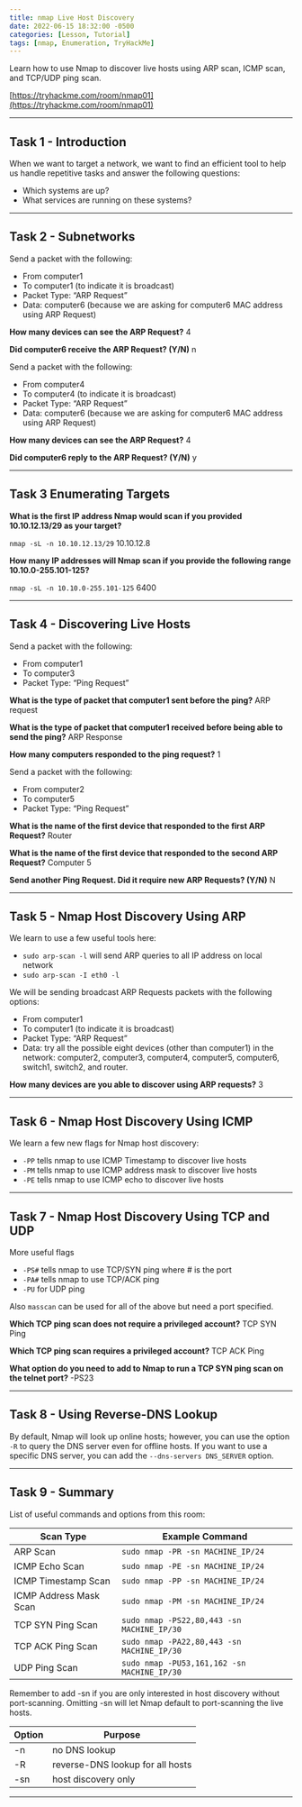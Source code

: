 ```yaml
---
title: nmap Live Host Discovery
date: 2022-06-15 18:32:00 -0500
categories: [Lesson, Tutorial]
tags: [nmap, Enumeration, TryHackMe]
---
```


Learn how to use Nmap to discover live hosts using ARP scan, ICMP scan, and TCP/UDP ping scan.

[https://tryhackme.com/room/nmap01](https://tryhackme.com/room/nmap01)

* * *

## Task 1 - Introduction

When we want to target a network, we want to find an efficient tool to help us handle repetitive tasks and answer the following questions:

   - Which systems are up?
   - What services are running on these systems?

* * * 

## Task 2 - Subnetworks 

Send a packet with the following:

   - From computer1
   - To computer1 (to indicate it is broadcast)
   - Packet Type: “ARP Request”
   - Data: computer6 (because we are asking for computer6 MAC address using ARP Request)

**How many devices can see the ARP Request?** 4

**Did computer6 receive the ARP Request? (Y/N)** n

Send a packet with the following:

   - From computer4
   - To computer4 (to indicate it is broadcast)
   - Packet Type: “ARP Request”
   - Data: computer6 (because we are asking for computer6 MAC address using ARP Request)

**How many devices can see the ARP Request?** 4

**Did computer6 reply to the ARP Request? (Y/N)** y

* * * 

## Task 3 Enumerating Targets 

**What is the first IP address Nmap would scan if you provided 10.10.12.13/29 as your target?** 

``nmap -sL -n 10.10.12.13/29`` 10.10.12.8

**How many IP addresses will Nmap scan if you provide the following range 10.10.0-255.101-125?** 

``nmap -sL -n 10.10.0-255.101-125`` 6400

* * * 

## Task 4 - Discovering Live Hosts 

Send a packet with the following:

   - From computer1
   - To computer3
   - Packet Type: “Ping Request”

**What is the type of packet that computer1 sent before the ping?** ARP request

**What is the type of packet that computer1 received before being able to send the ping?** ARP Response

**How many computers responded to the ping request?** 1

Send a packet with the following:

   - From computer2
   - To computer5
   - Packet Type: “Ping Request”

**What is the name of the first device that responded to the first ARP Request?** Router

**What is the name of the first device that responded to the second ARP Request?** Computer 5

**Send another Ping Request. Did it require new ARP Requests? (Y/N)** N

* * * 

## Task 5 - Nmap Host Discovery Using ARP 

We learn to use a few useful tools here:

- ``sudo arp-scan -l`` will send ARP queries to all IP address on local network
- ``sudo arp-scan -I eth0 -l``

We will be sending broadcast ARP Requests packets with the following options:

   - From computer1
   - To computer1 (to indicate it is broadcast)
   - Packet Type: “ARP Request”
   - Data: try all the possible eight devices (other than computer1) in the network: computer2, computer3, computer4, computer5, computer6, switch1, switch2, and router.

**How many devices are you able to discover using ARP requests?** 3

* * * 

## Task 6 - Nmap Host Discovery Using ICMP 

We learn a few new flags for Nmap host discovery:

- ``-PP`` tells nmap to use ICMP Timestamp to discover live hosts
- ``-PM`` tells nmap to use ICMP address mask to discover live hosts
- ``-PE`` tells nmap to use ICMP echo to discover live hosts

* * * 

## Task 7 - Nmap Host Discovery Using TCP and UDP 

More useful flags

- ``-PS#`` tells nmap to use TCP/SYN ping where # is the port
- ``-PA#`` tells nmap to use TCP/ACK ping 
- ``-PU`` for UDP ping

Also ``masscan`` can be used for all of the above but need a port specified.

**Which TCP ping scan does not require a privileged account?** TCP SYN Ping

**Which TCP ping scan requires a privileged account?** TCP ACK Ping

**What option do you need to add to Nmap to run a TCP SYN ping scan on the telnet port?** -PS23

* * * 

## Task 8 - Using Reverse-DNS Lookup 

By default, Nmap will look up online hosts; however, you can use the option ``-R`` to query the DNS server even for offline hosts. If you want to use a specific DNS server, you can add the ``--dns-servers DNS_SERVER`` option.

* * * 

## Task 9 - Summary 

List of useful commands and options from this room:

| Scan Type | Example Command |
|-----------|-----------------|
| ARP Scan | ``sudo nmap -PR -sn MACHINE_IP/24`` |
| ICMP Echo Scan | ``sudo nmap -PE -sn MACHINE_IP/24`` |
| ICMP Timestamp Scan | ``sudo nmap -PP -sn MACHINE_IP/24`` |
| ICMP Address Mask Scan | ``sudo nmap -PM -sn MACHINE_IP/24`` |
| TCP SYN Ping Scan | ``sudo nmap -PS22,80,443 -sn MACHINE_IP/30`` |
| TCP ACK Ping Scan | ``sudo nmap -PA22,80,443 -sn MACHINE_IP/30`` |
| UDP Ping Scan | ``sudo nmap -PU53,161,162 -sn MACHINE_IP/30`` |

Remember to add -sn if you are only interested in host discovery without port-scanning. Omitting -sn will let Nmap default to port-scanning the live hosts.

| Option | Purpose |
|--------|---------|
| -n | no DNS lookup |
| -R | reverse-DNS lookup for all hosts |
| -sn | host discovery only |

* * * 






